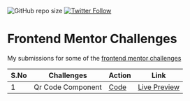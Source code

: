 ![GitHub repo size](https://img.shields.io/github/repo-size/deltanode/frontend-mentor-challenges)
[![Twitter Follow](https://img.shields.io/twitter/follow/yogesh_yadv?style=social)](https://twitter.com/intent/follow?screen_name=yogesh_yadv)

<!--
![GitHub stars](https://img.shields.io/github/stars/deltanode/frontend-mentor-challenges?style=social)
![GitHub forks](https://img.shields.io/github/forks/deltanode/frontend-mentor-challenges?style=social)
-->

# Frontend Mentor Challenges

My submissions for some of the [frontend mentor challenges](https://www.frontendmentor.io/challenges)

| S.No | Challenges | Action | Link |
| --- | --- | --- | --- |
| 1 | Qr Code Component | [Code](qr-code-component) | [Live Preview](https://deltanode.github.io/frontend-mentor-challenges/qr-code-component) |
